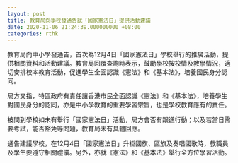 ```yaml
---
layout: post
title: 教育局向學校發通告就「國家憲法日」提供活動建議
date: 2020-11-06 21:24:39.000000000 +08:00
categories: rthk
---
```


教育局向中小學發通告，首次為12月4日「國家憲法日」學校舉行的推廣活動，提供相關資料和活動建議。教育局回覆查詢時表示，鼓勵學校按校情及教學情況，適切安排校本教育活動，促進學生全面認識《憲法》和《基本法》，培養國民身分認同。

局方又指，特區政府有責任讓香港市民全面認識《憲法》和《基本法》，培養學生對國民身分的認同，亦是中小學教育的重要學習宗旨，也是學校教育應有的責任。

被問到學校如未有舉行「國家憲法日」活動，局方會否有跟進行動；以及若當日需要考試，能否豁免等問題，教育局未有具體回應。
 
通告建議學校，在12月4日「國家憲法日」升掛國旗、區旗及奏唱國歌時，教職員及學生要遵守相關禮儀。另外，亦就《憲法》和《基本法》舉行全方位學習活動。
